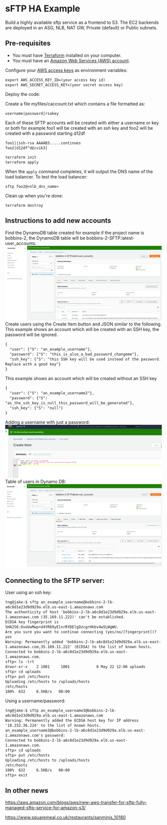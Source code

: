 # sFTP HA Example

Build a highly available sftp service as a frontend to S3. The EC2 backends are deployed in an ASG, NLB, NAT GW, Private (default) or Public subnets.


## Pre-requisites

* You must have [Terraform](https://www.terraform.io/) installed on your computer. 
* You must have an [Amazon Web Services (AWS) account](http://aws.amazon.com/).

Configure your [AWS access 
keys](http://docs.aws.amazon.com/general/latest/gr/aws-sec-cred-types.html#access-keys-and-secret-access-keys) as 
environment variables:

```
export AWS_ACCESS_KEY_ID=(your access key id)
export AWS_SECRET_ACCESS_KEY=(your secret access key)
```

Deploy the code:

Create a file myfiles/caccount.txt which contains a file formatted as:  
```
username|password|rsakey
```

Each of these SFTP accounts will be created with either a username or key or both for example foo1 will be created with an ssh key and foo2 will be created with a password starting
d12df

```
foo1||ssh-rsa AAAAB3.....continues
foo2|d12df^d£cvik3|
```

```
terraform init
terraform apply
```

When the `apply` command completes, it will output the DNS name of the load balancer. To test the load balancer:

```
sftp foo2@<nlb_dns_name>
```

Clean up when you're done:

```
terraform destroy
```


## Instructions to add new accounts

Find the DynamoDB table created for example if the project name is bobbins-2, the DynamoDB table will be bobbins-2-SFTP.latest-user_accounts.
![Create Item button Dynamo DB](pictures/dynamo_db_add_user.png)
Create users using the Create Item button and JSON similar to the following. This example shows an account which will be created with an SSH key, the password will be ignored.

```
{
  "user": {"S": "an_example_username"},
  "password": {"S": "this_is_also_a_bad_password_changeme"},
  "ssh_key": {"S": "this SSH key will be used instead of the password. Replace with a good key"}
}
```
This example shows an account which will be created without an SSH key

```
{
  "user": {"S": "an_example_username2"},
  "password": {"S": "as_the_ssh_key_is_null_this_password_will_be_generated"},
  "ssh_key": {"S": "null"}
}
```
Adding a username with just a password:
![Adding a user to Dynamo DB](pictures/dynamo_db_user_pass.png)
Table of users in Dynamo DB:
![Adding a user to Dynamo DB](pictures/dynamo_db_ssh_key.png)


## Connecting to the SFTP server:

User using an ssh key:

```
tng@jake:$ sftp an_example_username@bobbins-2-lb-a6c8d1e23d9d929a.elb.us-east-1.amazonaws.com
The authenticity of host 'bobbins-2-lb-a6c8d1e23d9d929a.elb.us-east-1.amazonaws.com (35.169.11.222)' can't be established.
ECDSA key fingerprint is SHA256:OveUwMwp+d4YR69yElnrRYDElgOzcgrHkbv4w5LWgWU.
Are you sure you want to continue connecting (yes/no/[fingerprint])? yes
Warning: Permanently added 'bobbins-2-lb-a6c8d1e23d9d929a.elb.us-east-1.amazonaws.com,35.169.11.222' (ECDSA) to the list of known hosts.
Connected to bobbins-2-lb-a6c8d1e23d9d929a.elb.us-east-1.amazonaws.com.
sftp> ls -lrt
drwxr-xr-x    2 1001     1001            6 May 22 12:00 uploads
sftp> cd uploads
sftp> put /etc/hosts
Uploading /etc/hosts to /uploads/hosts
/etc/hosts                                                                                                                                                                                                            100%  632     6.5KB/s   00:00    
```

Using a username/password:

```
tng@jake:$ sftp an_example_username3@bobbins-2-lb-a6c8d1e23d9d929a.elb.us-east-1.amazonaws.com
Warning: Permanently added the ECDSA host key for IP address '18.232.36.224' to the list of known hosts.
an_example_username3@bobbins-2-lb-a6c8d1e23d9d929a.elb.us-east-1.amazonaws.com's password: 
Connected to bobbins-2-lb-a6c8d1e23d9d929a.elb.us-east-1.amazonaws.com.
sftp> cd uploads
sftp> put /etc/hosts
Uploading /etc/hosts to /uploads/hosts
/etc/hosts                                                                                                                                                                                                            100%  632     6.5KB/s   00:00    
sftp> exit
```

## In other news

https://aws.amazon.com/blogs/aws/new-aws-transfer-for-sftp-fully-managed-sftp-service-for-amazon-s3/

https://www.squaremeal.co.uk/restaurants/sanminis_10180


